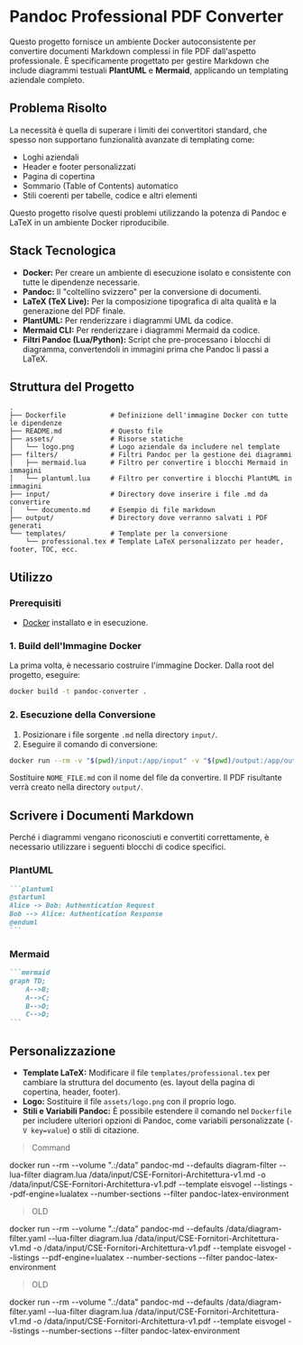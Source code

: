 # Pandoc Professional PDF Converter

Questo progetto fornisce un ambiente Docker autoconsistente per convertire documenti Markdown complessi in file PDF dall'aspetto professionale. È specificamente progettato per gestire Markdown che include diagrammi testuali **PlantUML** e **Mermaid**, applicando un templating aziendale completo.

## Problema Risolto

La necessità è quella di superare i limiti dei convertitori standard, che spesso non supportano funzionalità avanzate di templating come:
- Loghi aziendali
- Header e footer personalizzati
- Pagina di copertina
- Sommario (Table of Contents) automatico
- Stili coerenti per tabelle, codice e altri elementi

Questo progetto risolve questi problemi utilizzando la potenza di Pandoc e LaTeX in un ambiente Docker riproducibile.

## Stack Tecnologica

- **Docker:** Per creare un ambiente di esecuzione isolato e consistente con tutte le dipendenze necessarie.
- **Pandoc:** Il "coltellino svizzero" per la conversione di documenti.
- **LaTeX (TeX Live):** Per la composizione tipografica di alta qualità e la generazione del PDF finale.
- **PlantUML:** Per renderizzare i diagrammi UML da codice.
- **Mermaid CLI:** Per renderizzare i diagrammi Mermaid da codice.
- **Filtri Pandoc (Lua/Python):** Script che pre-processano i blocchi di diagramma, convertendoli in immagini prima che Pandoc li passi a LaTeX.

## Struttura del Progetto

```
.
├── Dockerfile           # Definizione dell'immagine Docker con tutte le dipendenze
├── README.md            # Questo file
├── assets/              # Risorse statiche
│   └── logo.png         # Logo aziendale da includere nel template
├── filters/             # Filtri Pandoc per la gestione dei diagrammi
│   ├── mermaid.lua      # Filtro per convertire i blocchi Mermaid in immagini
│   └── plantuml.lua     # Filtro per convertire i blocchi PlantUML in immagini
├── input/               # Directory dove inserire i file .md da convertire
│   └── documento.md     # Esempio di file markdown
├── output/              # Directory dove verranno salvati i PDF generati
└── templates/           # Template per la conversione
    └── professional.tex # Template LaTeX personalizzato per header, footer, TOC, ecc.
```

## Utilizzo

### Prerequisiti
- [Docker](https://www.docker.com/get-started) installato e in esecuzione.

### 1. Build dell'Immagine Docker

La prima volta, è necessario costruire l'immagine Docker. Dalla root del progetto, eseguire:

```bash
docker build -t pandoc-converter .
```

### 2. Esecuzione della Conversione

1. Posizionare i file sorgente `.md` nella directory `input/`.
2. Eseguire il comando di conversione:

```bash
docker run --rm -v "$(pwd)/input:/app/input" -v "$(pwd)/output:/app/output" pandoc-converter NOME_FILE.md
```

Sostituire `NOME_FILE.md` con il nome del file da convertire. Il PDF risultante verrà creato nella directory `output/`.

## Scrivere i Documenti Markdown

Perché i diagrammi vengano riconosciuti e convertiti correttamente, è necessario utilizzare i seguenti blocchi di codice specifici.

### PlantUML

````markdown
```plantuml
@startuml
Alice -> Bob: Authentication Request
Bob --> Alice: Authentication Response
@enduml
```
````

### Mermaid

````markdown
```mermaid
graph TD;
    A-->B;
    A-->C;
    B-->D;
    C-->D;
```
````

## Personalizzazione

- **Template LaTeX:** Modificare il file `templates/professional.tex` per cambiare la struttura del documento (es. layout della pagina di copertina, header, footer).
- **Logo:** Sostituire il file `assets/logo.png` con il proprio logo.
- **Stili e Variabili Pandoc:** È possibile estendere il comando nel `Dockerfile` per includere ulteriori opzioni di Pandoc, come variabili personalizzate (`-V key=value`) o stili di citazione.

> Command

docker run --rm --volume ".:/data" pandoc-md --defaults diagram-filter --lua-filter diagram.lua /data/input/CSE-Fornitori-Architettura-v1.md -o /data/input/CSE-Fornitori-Architettura-v1.pdf --template eisvogel --listings --pdf-engine=lualatex --number-sections --filter pandoc-latex-environment

> OLD

docker run --rm --volume ".:/data" pandoc-md --defaults /data/diagram-filter.yaml --lua-filter diagram.lua /data/input/CSE-Fornitori-Architettura-v1.md -o /data/input/CSE-Fornitori-Architettura-v1.pdf --template eisvogel --listings --pdf-engine=lualatex --number-sections --filter pandoc-latex-environment

> OLD

docker run --rm --volume ".:/data" pandoc-md --defaults /data/diagram-filter.yaml --lua-filter diagram.lua /data/input/CSE-Fornitori-Architettura-v1.md -o /data/input/CSE-Fornitori-Architettura-v1.pdf --template eisvogel --listings --number-sections --filter pandoc-latex-environment